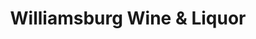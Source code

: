 ---
title: "Williamsburg Wine & Liquor"
url: /brooklyn/williamsburg-wine-and-liquor/
shop: alcohol
---